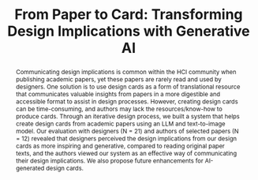 ---
layout: publication
title: "From Paper to Card: Transforming Design Implications with Generative AI"
year: 2024
month: 5
authors:
  - Donghoon Shin
  - Lucy Lu Wang
  - Gary Hsieh
venue: CHI 2024
note: to appear
venue_full: "CHI 2024"
abstract: "Communicating design implications is common within the HCI community when publishing academic papers, yet these papers are rarely read and used by designers. One solution is to use design cards as a form of translational resource that communicates valuable insights from papers in a more digestible and accessible format to assist in design processes. However, creating design cards can be time-consuming, and authors may lack the resources/know-how to produce cards. Through an iterative design process, we built a system that helps create design cards from academic papers using an LLM and text-to-image model. Our evaluation with designers (N = 21) and authors of selected papers (N = 12) revealed that designers perceived the design implications from our design cards as more inspiring and generative, compared to reading original paper texts, and the authors viewed our system as an effective way of communicating their design implications. We also propose future enhancements for AI-generated design cards."
demo: "https://paper2card.com/"
category:
  - "AI / NLP"
  - "Design"
featured: true
pdf: false
---